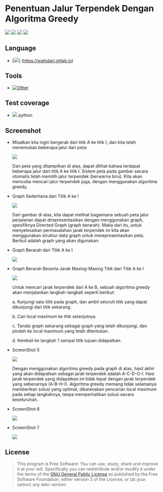 # Penentuan Jalur Terpendek Dengan Algoritma Greedy

[![](https://gitlab.com/gitlab-org/gitlab-ee/badges/master/build.svg)](https://wahidari.gitlab.io)
[![](https://semaphoreci.com/api/v1/projects/2f1a5809-418b-4cc2-a1f4-819607579fe7/400484/shields_badge.svg)](https://wahidari.gitlab.io)
[![](https://img.shields.io/badge/docs-latest-brightgreen.svg?style=flat&maxAge=86400)](https://wahidari.gitlab.io)
[![](https://img.shields.io/badge/Find%20Me-%40wahidari-009688.svg?style=social)](https://wahidari.gitlab.io)

## Language

- [![](https://img.shields.io/badge/python-3.6-blue.svg)] (https://wahidari.gitlab.io) 

## Tools

- [![Other](https://img.shields.io/badge/spyder-3-red.svg)](https://gitlab.com/wahidari)

## Test coverage

- [![](https://gitlab.com/gnutls/gnutls/badges/master/coverage.svg)](https://wahidari.gitlab.io) python

## Screenshot

- Misalkan kita ingin bergerak dari titik A ke titik I, dan kita telah menemukan beberapa jalur dari peta:

    ![](./ss/a.png)
    
    Dari peta yang ditampilkan di atas, dapat dilihat bahwa terdapat beberapa jalur dari titik A ke titik I. 
    Sistem peta pada gambar secara otomatis telah memilih jalur terpendek (berwarna biru). 
    Kita akan mencoba mencari jalur terpendek juga, dengan menggunakan algoritma greedy.

- Graph Sederhana dari Titik A ke I

    ![](./ss/b.png)
    
    Dari gambar di atas, kita dapat melihat bagaimana sebuah peta jalur perjalanan dapat direpresentasikan dengan 
    menggunakan graph, spesifiknya Directed Graph (graph berarah). Maka dari itu, untuk menyelesaikan permasalahan 
    jarak terpendek ini kita akan menggunakan struktur data graph untuk merepresentasikan peta. 
    Berikut adalah graph yang akan digunakan:

- Graph Berarah dari Titik A ke I

    ![](./ss/c.png)
    
- Graph Berarah Beserta Jarak Masing-Masing Titik dari Titik A ke I

    ![](./ss/d.png)
    
    Untuk mencari jarak terpendek dari A ke B, sebuah algoritma greedy akan menjalankan langkah-langkah seperti berikut:
    
    
    a. Kunjungi satu titik pada graph, dan ambil seluruh titik yang dapat dikunjungi dari titik sekarang.
    
    
    b. Cari local maximum ke titik selanjutnya.
    
    
    c. Tandai graph sekarang sebagai graph yang telah dikunjungi, dan pindah ke local maximum yang telah ditentukan.
    
    
    d. Kembali ke langkah 1 sampai titik tujuan didapatkan.
    
- ScreenShot 5

    ![](./ss/e.png)
    
    Dengan menggunakan algoritma greedy pada graph di atas, hasil akhir yang akan didapatkan sebagai jarak terpendek adalah A-C-D-G-I. 
    Hasi jarak terpendek yang didapatkan ini tidak tepat dengan jarak terpendek yang sebenarnya (A-B-H-I). 
    Algoritma greedy memang tidak selamanya memberikan solusi yang optimal, dikarenakan pencarian local maximum pada setiap langkahnya, 
    tanpa memperhatikan solusi secara keseluruhan.
- ScreenShot 6

    ![](./ss/f.png)

- ScreenShot 7

    ![](./ss/g.png)
    

## License
> This program is Free Software: 
You can use, study, share and improve it at your will. 
Specifically you can redistribute and/or modify it under the terms of the [GNU General Public License](https://www.gnu.org/licenses/gpl.html) 
as published by the Free Software Foundation, either version 3 of the License, or (at your option) any later version.
